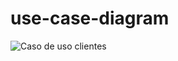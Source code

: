# use-case-diagram
 
![Caso de uso clientes](https://user-images.githubusercontent.com/111692072/201538579-07200632-cc7c-4ce4-a130-a2ff5b8fff20.png)
